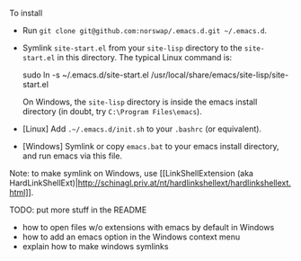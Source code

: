 To install

- Run `git clone git@github.com:norswap/.emacs.d.git ~/.emacs.d`.

- Symlink `site-start.el` from your `site-lisp` directory to the `site-start.el` in
  this directory. The typical Linux command is:

    sudo ln -s ~/.emacs.d/site-start.el
        /usr/local/share/emacs/site-lisp/site-start.el

  On Windows, the `site-lisp` directory is inside the emacs install directory
  (in doubt, try `C:\Program Files\emacs`).

- [Linux] Add `.~/.emacs.d/init.sh` to your `.bashrc` (or equivalent).

- [Windows] Symlink or copy `emacs.bat` to your emacs install directory, and run
  emacs via this file.

Note: to make symlink on Windows, use [[LinkShellExtension (aka
HardLinkShellExt)|http://schinagl.priv.at/nt/hardlinkshellext/hardlinkshellext.html]].

TODO: put more stuff in the README

  - how to open files w/o extensions with emacs by default in Windows
  - how to add an emacs option in the Windows context menu
  - explain how to make windows symlinks